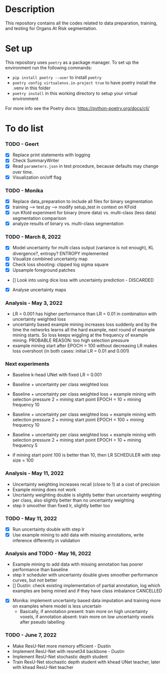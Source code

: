 # Description

This repository contains all the codes related to data preparation, training, and testing for Organs At Risk segmentation.

# Set up

This repository uses `poetry` as a package manager. To set up the environment run the following commands:

- ``pip install poetry --user`` to install `poetry`
- ``poetry config virtualenvs.in-project true`` to have poetry install the .venv in this folder
- ``poetry install`` in this working directory to setup your virtual environment

For more info see the Poetry docs: https://python-poetry.org/docs/cli/

# To do list

### TODO - Geert

- [x] Replace print statements with logging
- [x] Check SummaryWriter
- [x] Read `parameters.json` in test procedure, because defaults may change over time.
- [x] Visualization on/off flag

### TODO - Monika

- [x] Replace data_preparation to include all files for binary segmentation
- [x] training --> test.py --> modify setup_test in context on KFold
- [x] run Kfold experiment for binary (more data) vs. multi-class (less data) segmentation comparison
- [x] analyze results of binary vs. multi-class segmentation

### TODO - March 8, 2022

- [x] Model uncertainty for multi class output (variance is not enough), KL divergence?, entropy? ENTROPY implemented
- [x] Visualize combined uncertainty map
- [x] Check loss shooting: clipped log sigma square
- [x] Upsample foreground patches
- [] Look into using dice loss with uncertainty prediction - DISCARDED
- [x] Analyse uncertainty maps

### Analysis - May 3, 2022

- LR = 0.001 has higher performance than LR = 0.01 in combination with uncertainty weighted loss
- uncertainty based example mining increases loss suddenly and by the time the networks learns all the hard example, next round of example mining starts. So loss keeps wiggling at the frequency of example mining. PROBABLE REASON: too high selection pressure
- example mining start after EPOCH = 100 without decreasing LR makes loss overshoot (in both cases: initial LR = 0.01 and 0.001)

### Next experiments

- Baseline k-head UNet with fixed LR = 0.001
- Baseline + uncertainty per class weighted loss
- Baseline + uncertainty per class weighted loss + example mining with selection pressure 2 + mining start point EPOCH = 10 + mining frequency 10
- Baseline + uncertainty per class weighted loss + example mining with selection pressure 2 + mining start point EPOCH = 100 + mining frequency 10

- Baseline + uncertainty per class weighted loss + example mining with selection pressure 2 + mining start point EPOCH = 10 + mining frequency 5
- if mining start point 100 is better than 10, then LR SCHEDULER with step size = 100

### Analysis - May 11, 2022

- Uncertainty weighting increases recall (close to 1) at a cost of precision
- Example mining does not work
- Uncrtainty weighting double is slightly better than uncertainty weighting per class, also slightly better than no uncertainty weighting
- step lr smoother than fixed lr, slightly better too

### TODO - May 11, 2022

- [x] Run uncertainty double with step lr
- [x] Use example mining to add data with missing annotations, write inference differently in validation

### Analysis and TODO - May 16, 2022

- Example mining to add data with missing annotation has poorer performance than baseline
- step lr scheduler with uncertainty double gives smoother performance curves, but not better
- [] Dustin: check existing implementation of partial annotation, log which examples are being mined and if they have class imbalance CANCELLED
- [x] Monika: implement uncertainty based data imputation and training more on examples where model is less uncertain
  - Basically, if annotation present: train more on high uncertainty voxels, if annotation absent: train more on low uncertainty voxels after pseudo labelling

### TODO - June 7, 2022

- Make ResU-Net more memory efficient - Dustin
- Implement ResU-Net with resnet34 backbone - Dustin
- Implement ResU-Net stochastic depth student
- Train ResU-Net stochastic depth student with khead UNet teacher, later with khead ResU-Net teacher

